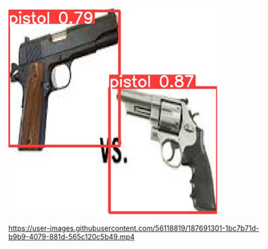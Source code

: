 ![Detection Snip 1](images/pistol_snip1.jpg)

https://user-images.githubusercontent.com/56118819/187691301-1bc7b71d-b9b9-4079-881d-565c120c5b49.mp4

